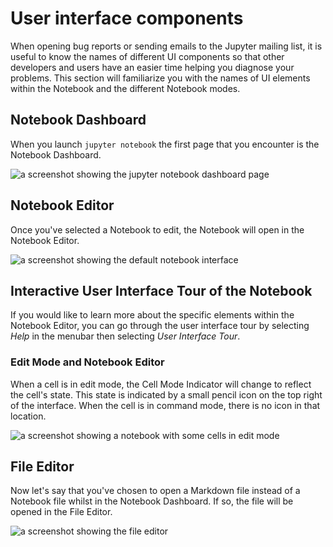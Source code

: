 # User interface components

When opening bug reports or sending emails to the Jupyter mailing list, it is
useful to know the names of different UI components so that other developers
and users have an easier time helping you diagnose your problems. This section
will familiarize you with the names of UI elements within the Notebook and the
different Notebook modes.

## Notebook Dashboard

When you launch `jupyter notebook` the first page that you encounter is the
Notebook Dashboard.

![a screenshot showing the jupyter notebook dashboard page](https://user-images.githubusercontent.com/591645/229564680-3e9a9031-e925-4008-833c-a478b3e96c97.png)

## Notebook Editor

Once you've selected a Notebook to edit, the Notebook will open in the Notebook
Editor.

![a screenshot showing the default notebook interface](https://user-images.githubusercontent.com/591645/229564924-7a76bed6-924a-45ff-9ac7-6ec6d99930b7.png)

## Interactive User Interface Tour of the Notebook

If you would like to learn more about the specific elements within the Notebook
Editor, you can go through the user interface tour by selecting _Help_ in the
menubar then selecting _User Interface Tour_.

### Edit Mode and Notebook Editor

When a cell is in edit mode, the Cell Mode Indicator will change to reflect
the cell's state. This state is indicated by a small pencil icon on the
top right of the interface. When the cell is in command mode, there is no
icon in that location.

![a screenshot showing a notebook with some cells in edit mode](https://user-images.githubusercontent.com/591645/229565074-34e61454-3329-4612-b483-7a52663c794b.png)

## File Editor

Now let's say that you've chosen to open a Markdown file instead of a Notebook
file whilst in the Notebook Dashboard. If so, the file will be opened in the
File Editor.

![a screenshot showing the file editor](https://user-images.githubusercontent.com/591645/229565182-254eef80-edfb-4e2c-b454-1c978fd89f13.png)
